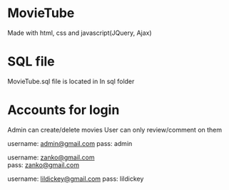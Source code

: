 # MovieTube

Made with html, css and javascript(JQuery, Ajax)

# SQL file

MovieTube.sql file is located in In sql folder

# Accounts for login

Admin can create/delete movies
User can only review/comment on them

username: admin@gmail.com
pass:     admin

username: zanko@gmail.com  
pass:     zanko@gmail.com

username: lildickey@gmail.com
pass:     lildickey
